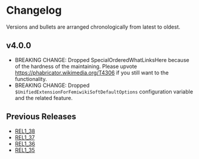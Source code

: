 # Changelog

Versions and bullets are arranged chronologically from latest to oldest.

## v4.0.0

- BREAKING CHANGE: Dropped SpecialOrderedWhatLinksHere because of the hardness of the maintaining. Please upvote https://phabricator.wikimedia.org/T4306 if you still want to the functionality.
- BREAKING CHANGE: Dropped `$UnifiedExtensionForFemiwikiSoftDefaultOptions` configuration variable and the related feature.

## Previous Releases

- [REL1_38](https://github.com/femiwiki/UnifiedExtensionForFemiwiki/blob/REL1_38/CHANGELOG.md)
- [REL1_37](https://github.com/femiwiki/UnifiedExtensionForFemiwiki/blob/REL1_37/CHANGELOG.md)
- [REL1_36](https://github.com/femiwiki/UnifiedExtensionForFemiwiki/blob/REL1_36/CHANGELOG.md)
- [REL1_35](https://github.com/femiwiki/UnifiedExtensionForFemiwiki/blob/REL1_35/CHANGELOG.md)
